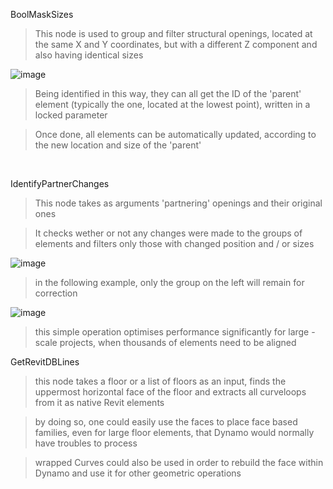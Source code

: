BoolMaskSizes

> This node is used to group and filter structural openings, located at the same X and Y coordinates, but with a different Z component and also having identical sizes

![image](https://user-images.githubusercontent.com/46314846/170255404-f332b2a2-ed51-44b9-b515-3554161818d9.png)

> Being identified in this way, they can all get the ID of the 'parent' element (typically the one, located at the lowest point), written in a locked parameter

> Once done, all elements can be automatically updated, according to the new location and size of the 'parent'

<br />

IdentifyPartnerChanges

> This node takes as arguments 'partnering' openings and their original ones

> It checks wether or not any changes were made to the groups of elements and filters only those with changed position and / or sizes

![image](https://user-images.githubusercontent.com/46314846/184125392-8999238e-6723-4058-948e-da03f192edfb.png)

> in the following example, only the group on the left will remain for correction

![image](https://user-images.githubusercontent.com/46314846/184125802-50336896-3dcf-40dd-bfd1-8bbdfb4fda73.png)

> this simple operation optimises performance significantly for large - scale projects, when thousands of elements need to be aligned

GetRevitDBLines

> this node takes a floor or a list of floors as an input, finds the uppermost horizontal face of the floor and extracts all curveloops from it as native Revit elements 

> by doing so, one could easily use the faces to place face based families, even for large floor elements, that Dynamo would normally have troubles to process

> wrapped Curves could also be used in order to rebuild the face within Dynamo and use it for other geometric operations
